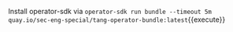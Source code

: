 Install operator-sdk via `operator-sdk run bundle --timeout 5m quay.io/sec-eng-special/tang-operator-bundle:latest`{{execute}}
